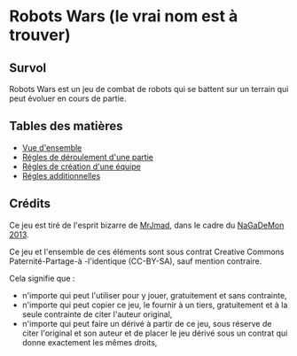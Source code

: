 # Robots Wars (le vrai nom est à trouver)


## Survol 

Robots Wars est un jeu de combat de robots qui se battent sur un terrain qui peut évoluer en cours de partie.


## Tables des matières

* [Vue d'ensemble](overview.md)
* [Régles de déroulement d'une partie](regles.md)
* [Régles de création d'une équipe](equipe.md)
* [Régles additionnelles](mods.md)

## Crédits

Ce jeu est tiré de l'esprit bizarre de [MrJmad](http://j-mad.com), dans le
cadre du [NaGaDeMon 2013](http://nagademon.com/2013-2/).

Ce jeu et l'ensemble de ces éléments sont sous contrat Creative Commons
Paternité-Partage-à -l'identique (CC-BY-SA), sauf mention contraire.

Cela signifie que :

* n'importe qui peut l'utiliser pour y jouer, gratuitement et sans contrainte,
* n'importe qui peut copier ce jeu, le fournir à un tiers, gratuitement et à la seule contrainte de citer l'auteur original,
* n'importe qui peut faire un dérivé à partir de ce jeu, sous réserve de citer l'original et son auteur et de placer le jeu dérivé sous un contrat qui donne exactement les mêmes droits,
